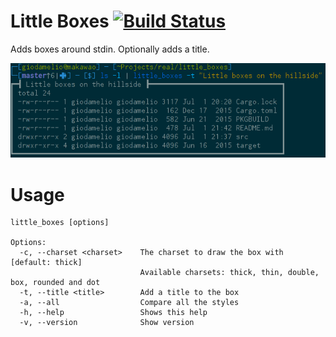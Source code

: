# Little Boxes [![Build Status](https://travis-ci.org/giodamelio/little_boxes.svg?branch=master)](https://travis-ci.org/giodamelio/little_boxes)

Adds boxes around stdin. Optionally adds a title.

![preview](preview.png)

# Usage

```
little_boxes [options]

Options:
  -c, --charset <charset>    The charset to draw the box with [default: thick]
                             Available charsets: thick, thin, double, box, rounded and dot
  -t, --title <title>        Add a title to the box
  -a, --all                  Compare all the styles
  -h, --help                 Shows this help
  -v, --version              Show version
```
